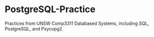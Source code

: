 # PostgreSQL-Practice
Practices from UNSW Comp3311 Databased Systems, including SQL, PostgreSQL, and Psycopg2
